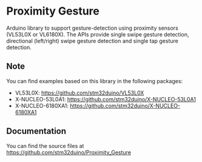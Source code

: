 # Proximity Gesture

Arduino library to support gesture-detection using proximity sensors (VL53L0X or VL6180X).
The APIs provide single swipe gesture detection, directional (left/right) swipe gesture detection and 
single tap gesture detection.

## Note

You can find examples based on this library in the following packages:
* VL53L0X: https://github.com/stm32duino/VL53L0X
* X-NUCLEO-53L0A1: https://github.com/stm32duino/X-NUCLEO-53L0A1
* X-NUCLEO-6180XA1: https://github.com/stm32duino/X-NUCLEO-6180XA1

## Documentation

You can find the source files at  
https://github.com/stm32duino/Proximity_Gesture
